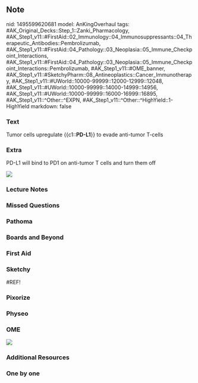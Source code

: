 ## Note
nid: 1495599620681
model: AnKingOverhaul
tags: #AK_Original_Decks::Step_1::Zanki_Pharmacology, #AK_Step1_v11::#FirstAid::02_Immunology::04_Immunosuppressants::04_Therapeutic_Antibodies::Pembrolizumab, #AK_Step1_v11::#FirstAid::04_Pathology::03_Neoplasia::05_Immune_Checkpoint_Interactions, #AK_Step1_v11::#FirstAid::04_Pathology::03_Neoplasia::05_Immune_Checkpoint_Interactions::Pembrolizumab, #AK_Step1_v11::#OME_banner, #AK_Step1_v11::#SketchyPharm::08_Antineoplastics::Cancer_Immunotherapy, #AK_Step1_v11::#UWorld::10000-99999::12000-12999::12048, #AK_Step1_v11::#UWorld::10000-99999::14000-14999::14956, #AK_Step1_v11::#UWorld::10000-99999::16000-16999::16895, #AK_Step1_v11::^Other::^EXPN, #AK_Step1_v11::^Other::^HighYield::1-HighYield
markdown: false

### Text
<div>
  <div>
    Tumor cells upregulate {{c1::<b>PD-L1</b>}} to evade anti-tumor
    T-cells
  </div>
</div>

### Extra
PD-L1 will bind to PD1 on anti-tumor T cells and turn them off
<div><img src="F1.large.jpg"></div>

### Lecture Notes


### Missed Questions


### Pathoma


### Boards and Beyond


### First Aid


### Sketchy
#REF!

### Pixorize


### Physeo


### OME
<div class="ome-widget">
  <a href="https://onlinemeded.org?ref=anki"><img src=
  "_OME_AnkiFlashcards_General_4.png"></a>
</div>

### Additional Resources


### One by one

